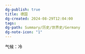```yaml
---
dg-publish: true
title: 德国
dg-created: 2024-08-29T12:04:00
tags: 
dg-path: Summary/历史/世界史/Germany
dg-note-icon: "1"
---
```

气候：冷